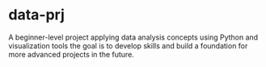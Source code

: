 # data-prj
A beginner-level project applying data analysis concepts using Python and visualization tools  the goal is to develop skills and build a foundation for more advanced projects in the future.
